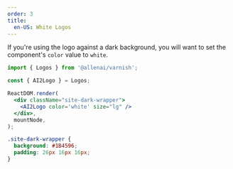 ```yaml
---
order: 3
title:
  en-US: White Logos
---
```


If you're using the logo against a dark background, you will want to set the
component's `color` value to `white`.

```jsx
import { Logos } from '@allenai/varnish';

const { AI2Logo } = Logos;

ReactDOM.render(
  <div className="site-dark-wrapper">
    <AI2Logo color='white' size="lg" />
  </div>,
  mountNode,
);
```

```css
.site-dark-wrapper {
  background: #1B4596;
  padding: 26px 16px 16px;
}
```
